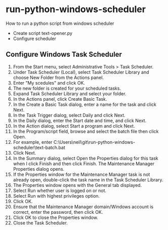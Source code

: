 # run-python-windows-scheduler

How to run a python script from windows scheduler

* Create script text-opener.py
* Configure scheduler


## Configure Windows Task Scheduler

1. From the Start menu, select Administrative Tools > Task Scheduler.
1. Under Task Scheduler (Local), select Task Scheduler Library and choose New Folder from the Actions panel.
1. Enter "My scedules" and click OK.
1. The new folder is created for your scheduled tasks.
1. Expand Task Scheduler Library and select your folder.
1. In the Actions panel, click Create Basic Task.
1. In the Create a Basic Task dialog, enter a name for the task and click Next.
1. In the Task Trigger dialog, select Daily and click Next.
1. In the Daily dialog, enter the Start date and time, and click Next.
1. In the Action dialog, select Start a program and click Next.
1. In the Program/script field, browse and select the batch file then click Open.
1. For example, enter C:\Users\neil\git\run-python-windows-scheduler\text-batch.bat
1. Click Next.
1. In the Summary dialog, select Open the Properties dialog for this task when I click Finish and then click Finish. The Maintenance Manager Properties dialog opens.
1. If the Properties window for the Maintenance Manager task is not already open, double-click the task name in the Task Scheduler Library.
1. The Properties window opens with the General tab displayed.
1. Select Run whether user is logged on or not.
1. Select Run with highest privileges option.
1. Click OK.
1. Ensure that the Maintenance Manager domain/Windows account is correct, enter the password, then click OK.
1. Click OK to close the Properties window.
1. Close the Task Scheduler.
